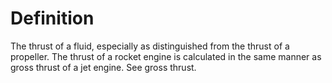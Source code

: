 # Definition

The thrust of a fluid, especially as distinguished from the thrust of a
propeller. The thrust of a rocket engine is calculated in the same
manner as gross thrust of a jet engine. See gross thrust.

